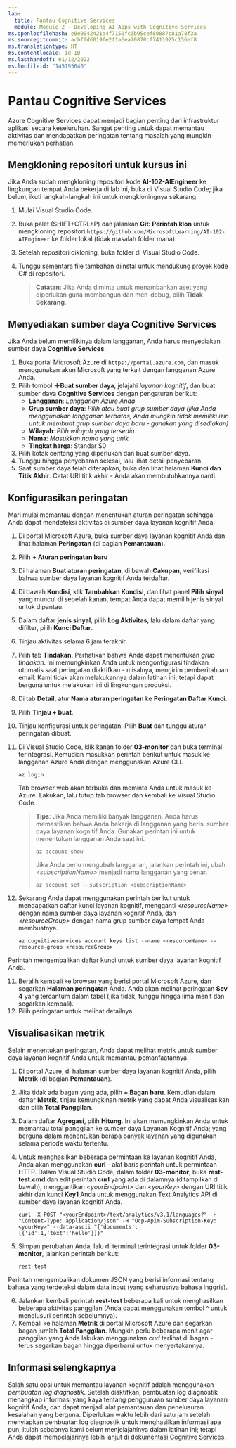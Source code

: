 ```yaml
---
lab:
  title: Pantau Cognitive Services
  module: Module 2 - Developing AI Apps with Cognitive Services
ms.openlocfilehash: e0e0042421a4f7150fc3b95cef80887c81a78f3a
ms.sourcegitcommit: acbffd6019fe2f1a6ea70870cf7411025c156ef8
ms.translationtype: HT
ms.contentlocale: id-ID
ms.lasthandoff: 01/12/2022
ms.locfileid: "145195640"
---
```

# <a name="monitor-cognitive-services"></a>Pantau Cognitive Services

Azure Cognitive Services dapat menjadi bagian penting dari infrastruktur aplikasi secara keseluruhan. Sangat penting untuk dapat memantau aktivitas dan mendapatkan peringatan tentang masalah yang mungkin memerlukan perhatian.

## <a name="clone-the-repository-for-this-course"></a>Mengkloning repositori untuk kursus ini

Jika Anda sudah mengkloning repositori kode **AI-102-AIEngineer** ke lingkungan tempat Anda bekerja di lab ini, buka di Visual Studio Code; jika belum, ikuti langkah-langkah ini untuk mengkloningnya sekarang.

1. Mulai Visual Studio Code.
2. Buka palet (SHIFT+CTRL+P) dan jalankan **Git: Perintah klon** untuk mengkloning repositori `https://github.com/MicrosoftLearning/AI-102-AIEngineer` ke folder lokal (tidak masalah folder mana).
3. Setelah repositori dikloning, buka folder di Visual Studio Code.
4. Tunggu sementara file tambahan diinstal untuk mendukung proyek kode C# di repositori.

    > **Catatan**: Jika Anda diminta untuk menambahkan aset yang diperlukan guna membangun dan men-debug, pilih **Tidak Sekarang**.

## <a name="provision-a-cognitive-services-resource"></a>Menyediakan sumber daya Cognitive Services

Jika Anda belum memilikinya dalam langganan, Anda harus menyediakan sumber daya **Cognitive Services**.

1. Buka portal Microsoft Azure di `https://portal.azure.com`, dan masuk menggunakan akun Microsoft yang terkait dengan langganan Azure Anda.
2. Pilih tombol **&#65291;Buat sumber daya**, jelajahi *layanan kognitif*, dan buat sumber daya **Cognitive Services** dengan pengaturan berikut:
    - **Langganan**: *Langganan Azure Anda*
    - **Grup sumber daya**: *Pilih atau buat grup sumber daya (jika Anda menggunakan langganan terbatas, Anda mungkin tidak memiliki izin untuk membuat grup sumber daya baru - gunakan yang disediakan)*
    - **Wilayah**: *Pilih wilayah yang tersedia*
    - **Nama**: *Masukkan nama yang unik*
    - **Tingkat harga**: Standar S0
3. Pilih kotak centang yang diperlukan dan buat sumber daya.
4. Tunggu hingga penyebaran selesai, lalu lihat detail penyebaran.
5. Saat sumber daya telah diterapkan, buka dan lihat halaman **Kunci dan Titik Akhir**. Catat URI titik akhir - Anda akan membutuhkannya nanti.

## <a name="configure-an-alert"></a>Konfigurasikan peringatan

Mari mulai memantau dengan menentukan aturan peringatan sehingga Anda dapat mendeteksi aktivitas di sumber daya layanan kognitif Anda.

1. Di portal Microsoft Azure, buka sumber daya layanan kognitif Anda dan lihat halaman **Peringatan** (di bagian **Pemantauan**).
2. Pilih **+ Aturan peringatan baru**
3. Di halaman **Buat aturan peringatan**, di bawah **Cakupan**, verifikasi bahwa sumber daya layanan kognitif Anda terdaftar.
4. Di bawah **Kondisi**, klik **Tambahkan Kondisi**, dan lihat panel **Pilih sinyal** yang muncul di sebelah kanan, tempat Anda dapat memilih jenis sinyal untuk dipantau.
5. Dalam daftar **jenis sinyal**, pilih **Log Aktivitas**, lalu dalam daftar yang difilter, pilih **Kunci Daftar**.
6. Tinjau aktivitas selama 6 jam terakhir.
7. Pilih tab **Tindakan**. Perhatikan bahwa Anda dapat menentukan *grup tindakan*. Ini memungkinkan Anda untuk mengonfigurasi tindakan otomatis saat peringatan diaktifkan - misalnya, mengirim pemberitahuan email. Kami tidak akan melakukannya dalam latihan ini; tetapi dapat berguna untuk melakukan ini di lingkungan produksi.
8. Di tab **Detail**, atur **Nama aturan peringatan** ke **Peringatan Daftar Kunci**.
9. Pilih **Tinjau + buat**. 
10. Tinjau konfigurasi untuk peringatan. Pilih **Buat** dan tunggu aturan peringatan dibuat.
11. Di Visual Studio Code, klik kanan folder **03-monitor** dan buka terminal terintegrasi. Kemudian masukkan perintah berikut untuk masuk ke langganan Azure Anda dengan menggunakan Azure CLI.

    ```
    az login
    ```

    Tab browser web akan terbuka dan meminta Anda untuk masuk ke Azure. Lakukan, lalu tutup tab browser dan kembali ke Visual Studio Code.

    > **Tips**: Jika Anda memiliki banyak langganan, Anda harus memastikan bahwa Anda bekerja di langganan yang berisi sumber daya layanan kognitif Anda.  Gunakan perintah ini untuk menentukan langganan Anda saat ini.
    >
    > ```
    > az account show
    > ```
    >
    > Jika Anda perlu mengubah langganan, jalankan perintah ini, ubah *&lt;subscriptionName&gt;* menjadi nama langganan yang benar.
    >
    > ```
    > az account set --subscription <subscriptionName>
    > ```

10. Sekarang Anda dapat menggunakan perintah berikut untuk mendapatkan daftar kunci layanan kognitif, mengganti *&lt;resourceName&gt;* dengan nama sumber daya layanan kognitif Anda, dan *&lt;resourceGroup&gt;*  dengan nama grup sumber daya tempat Anda membuatnya.

    ```
    az cognitiveservices account keys list --name <resourceName> --resource-group <resourceGroup>
    ```

Perintah mengembalikan daftar kunci untuk sumber daya layanan kognitif Anda.

11. Beralih kembali ke browser yang berisi portal Microsoft Azure, dan segarkan **Halaman peringatan** Anda. Anda akan melihat peringatan **Sev 4** yang tercantum dalam tabel (jika tidak, tunggu hingga lima menit dan segarkan kembali).
12. Pilih peringatan untuk melihat detailnya.

## <a name="visualize-a-metric"></a>Visualisasikan metrik

Selain menentukan peringatan, Anda dapat melihat metrik untuk sumber daya layanan kognitif Anda untuk memantau pemanfaatannya.

1. Di portal Azure, di halaman sumber daya layanan kognitif Anda, pilih **Metrik** (di bagian **Pemantauan**).
2. Jika tidak ada bagan yang ada, pilih **+ Bagan baru**. Kemudian dalam daftar **Metrik**, tinjau kemungkinan metrik yang dapat Anda visualisasikan dan pilih **Total Panggilan**.
3. Dalam daftar **Agregasi**, pilih **Hitung**.  Ini akan memungkinkan Anda untuk memantau total panggilan ke sumber daya Layanan Kognitif Anda; yang berguna dalam menentukan berapa banyak layanan yang digunakan selama periode waktu tertentu.
4. Untuk menghasilkan beberapa permintaan ke layanan kognitif Anda, Anda akan menggunakan **curl** - alat baris perintah untuk permintaan HTTP. Dalam Visual Studio Code, dalam folder **03-monitor**, buka **rest-test.cmd** dan edit perintah **curl** yang ada di dalamnya (ditampilkan di bawah), menggantikan *&lt;yourEndpoint&gt;* dan *&lt;yourKey&gt;* dengan URI titik akhir dan kunci **Key1** Anda untuk menggunakan Text Analytics API di sumber daya layanan kognitif Anda.

    ```
    curl -X POST "<yourEndpoint>/text/analytics/v3.1/languages?" -H "Content-Type: application/json" -H "Ocp-Apim-Subscription-Key: <yourKey>" --data-ascii "{'documents':           [{'id':1,'text':'hello'}]}"
    ```

5. Simpan perubahan Anda, lalu di terminal terintegrasi untuk folder **03-monitor**, jalankan perintah berikut:

    ```
    rest-test
    ```

Perintah mengembalikan dokumen JSON yang berisi informasi tentang bahasa yang terdeteksi dalam data input (yang seharusnya bahasa Inggris).

6. Jalankan kembali perintah **rest-test** beberapa kali untuk menghasilkan beberapa aktivitas panggilan (Anda dapat menggunakan tombol **^** untuk menelusuri perintah sebelumnya).
7. Kembali ke halaman **Metrik** di portal Microsoft Azure dan segarkan bagan jumlah **Total Panggilan**. Mungkin perlu beberapa menit agar panggilan yang Anda lakukan menggunakan *curl* terlihat di bagan - terus segarkan bagan hingga diperbarui untuk menyertakannya.

## <a name="more-information"></a>Informasi selengkapnya

Salah satu opsi untuk memantau layanan kognitif adalah menggunakan *pembuatan log diagnostik*. Setelah diaktifkan, pembuatan log diagnostik menangkap informasi yang kaya tentang penggunaan sumber daya layanan kognitif Anda, dan dapat menjadi alat pemantauan dan penelusuran kesalahan yang berguna. Diperlukan waktu lebih dari satu jam setelah menyiapkan pembuatan log diagnostik untuk menghasilkan informasi apa pun, itulah sebabnya kami belum menjelajahinya dalam latihan ini; tetapi Anda dapat mempelajarinya lebih lanjut di [dokumentasi Cognitive Services](https://docs.microsoft.com/azure/cognitive-services/diagnostic-logging).
